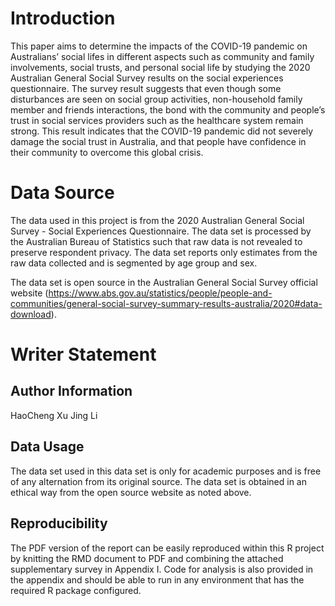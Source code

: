 # Introduction

This paper aims to determine the impacts of the COVID-19 pandemic on Australians’ social lifes in different aspects such as community and family involvements, social trusts, and personal social life by studying the 2020 Australian General Social Survey results on the social experiences questionnaire. The survey result suggests that even though some disturbances are seen on social group activities, non-household family member and friends interactions, the bond with the community and people’s trust in social services providers such as the healthcare system remain strong. This result indicates that the COVID-19 pandemic did not severely damage the social trust in Australia, and that people have confidence in their community to overcome this global crisis.

# Data Source

The data used in this project is from the 2020 Australian General Social Survey - Social Experiences Questionnaire. The data set is processed by the Australian Bureau of Statistics such that raw data is not revealed to preserve respondent privacy. The data set reports only estimates from the raw data collected and is segmented by age group and sex.

The data set is open source in the Australian General Social Survey official website (https://www.abs.gov.au/statistics/people/people-and-communities/general-social-survey-summary-results-australia/2020#data-download).

# Writer Statement

## Author Information

HaoCheng Xu
Jing Li

## Data Usage

The data set used in this data set is only for academic purposes and is free of any alternation from its original source. The data set is obtained in an ethical way from the open source website as noted above.

## Reproducibility

The PDF version of the report can be easily reproduced within this R project by knitting the RMD document to PDF and combining the attached supplementary survey in Appendix I. Code for analysis is also provided in the appendix and should be able to run in any environment that has the required R package configured.
